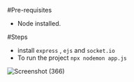 #Pre-requisites
- Node installed.

#Steps
- install `express` , `ejs` and `socket.io`
- To run the project `npx nodemon app.js`

![Screenshot (366)](https://github.com/user-attachments/assets/c7bbae78-6362-488f-847e-a596b7228ebc)
